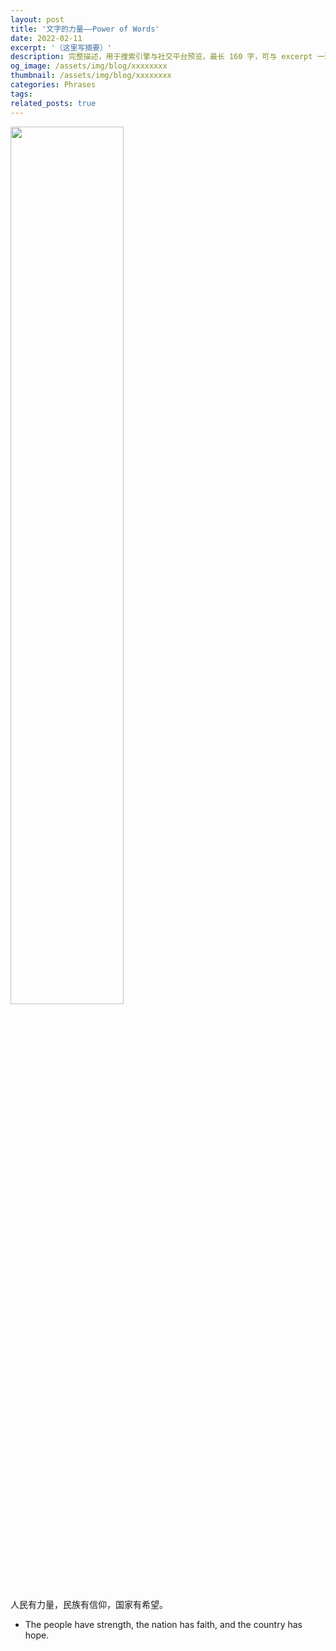 ```yaml
---
layout: post
title: '文字的力量——Power of Words'
date: 2022-02-11
excerpt: '（这里写摘要）'
description: 完整描述，用于搜索引擎与社交平台预览，最长 160 字，可与 excerpt 一致
og_image: /assets/img/blog/xxxxxxxx
thumbnail: /assets/img/blog/xxxxxxxx
categories: Phrases
tags: 
related_posts: true
---
```


<img src="{{ '/assets/img/blog/xxxxxxxx' | relative_url }}" style="width:60%;">

人民有力量，民族有信仰，国家有希望。

- The people have strength, the nation has faith, and the country has hope.